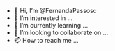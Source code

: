 - 👋 Hi, I’m @FernandaPassosc
- 👀 I’m interested in ...
- 🌱 I’m currently learning ...
- 💞️ I’m looking to collaborate on ...
- 📫 How to reach me ...

<!---
FernandaPassosc/FernandaPassosc is a ✨ special ✨ repository because its `README.md` (this file) appears on your GitHub profile.
You can click the Preview link to take a look at your changes.
--->

